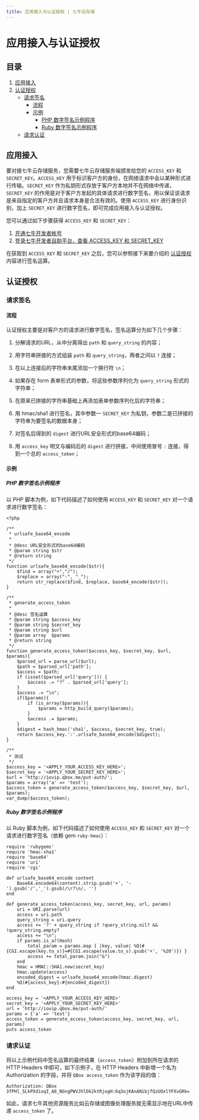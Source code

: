 ```yaml
---
title: 应用接入与认证授权 | 七牛云存储
---
```


# 应用接入与认证授权

## 目录

1. [应用接入](#app-access)
2. [认证授权](#app-auth)
    - [请求签名](#req-signature)
        - [流程](#workflow)
        - [示例](#examples)
            - [PHP 数字签名示例程序](#php-example)
            - [Ruby 数字签名示例程序](#ruby-example)
    - [请求认证](#req-auth)

<a name="app-access"></a>

## 应用接入

要对接七牛云存储服务，您需要七牛云存储服务端颁发给您的 `ACCESS_KEY` 和 `SECRET_KEY`。`ACCESS_KEY` 用于标识客户方的身份，在网络请求中会以某种形式进行传输。`SECRET_KEY` 作为私钥形式存放于客户方本地并不在网络中传递，`SECRET_KEY` 的作用是对于客户方发起的具体请求进行数字签名，用以保证该请求是来自指定的客户方并且请求本身是合法有效的。使用 `ACCESS_KEY` 进行身份识别，加上 `SECRET_KEY` 进行数字签名，即可完成应用接入与认证授权。

您可以通过如下步骤获得 `ACCESS_KEY` 和 `SECRET_KEY`：

1. [开通七牛开发者帐号](https://dev.qiniutek.com/signup)
2. [登录七牛开发者自助平台，查看 ACCESS_KEY 和 SECRET_KEY](https://dev.qiniutek.com/account/keys)

在获取到 `ACCESS_KEY` 和 `SECRET_KEY` 之后，您可以参照接下来要介绍的 [认证授权](#auth) 内容进行签名运算。

<a name="app-auth"></a>

## 认证授权

<a name="req-signature"></a>

### 请求签名

<a name="workflow"></a>

#### 流程

认证授权主要是对客户方的请求进行数字签名，签名运算分为如下几个步骤：

1. 分解请求的URL，从中分离得出 `path` 和 `query_string` 的内容；

2. 用字符串拼接的方式组装 `path` 和 `query_string`，两者之间以 `?` 连接；

3. 在以上连接后的字符串末尾添加一个换行符 `\n`；

4. 如果存在 form 表单形式的参数，将这些参数序列化为 `query_string` 形式的字符串；

5. 在原来已拼接的字符串基础上再添加表单参数序列化后的字符串；

6. 用 hmac/sha1 进行签名，其中参数一 `SECRET_KEY` 为私钥，参数二是已拼接的字符串为要签名的数据本身；

7. 对签名后得到的 `digest` 进行URL安全形式的base64编码；

8. 用 `access_key` 明文与编码后的 `digest` 进行拼接，中间使用冒号 `:` 连接，得到一个总的 `access_token`；

<a name="examples"></a>

#### 示例

<a name="php-example"></a>

##### PHP 数字签名示例程序

以 PHP 脚本为例，如下代码描述了如何使用 `ACCESS_KEY` 和 `SECRET_KEY` 对一个请求进行数字签名：

    <?php

    /**
     * urlsafe_base64_encode
     *
     * @desc URL安全形式的base64编码
     * @param string $str
     * @return string
     */
    function urlsafe_base64_encode($str){
        $find = array("+","/");
        $replace = array("-", "_");
        return str_replace($find, $replace, base64_encode($str));
    }

    /**
     * generate_access_token
     *
     * @desc 签名运算
     * @param string $access_key
     * @param string $secret_key
     * @param string $url
     * @param array  $params
     * @return string
     */
    function generate_access_token($access_key, $secret_key, $url, $params){
        $parsed_url = parse_url($url);
        $path = $parsed_url['path'];
        $access = $path;
        if (isset($parsed_url['query'])) {
            $access .= "?" . $parsed_url['query'];
        }
        $access .= "\n";
        if($params){
            if (is_array($params)){
                $params = http_build_query($params);
            }
            $access .= $params;
        }
        $digest = hash_hmac('sha1', $access, $secret_key, true);
        return $access_key.':'.urlsafe_base64_encode($digest);
    }

    /**
     * 测试
     */
    $access_key = '<APPLY_YOUR_ACCESS_KEY_HERE>';
    $secret_key = '<APPLY_YOUR_SECRET_KEY_HERE>';
    $url = 'http://iovip.qbox.me/put-auth/';
    $params = array('a' => 'test');
    $access_token = generate_access_token($access_key, $secret_key, $url, $params);
    var_dump($access_token);


<a name="ruby-example"></a>

##### Ruby 数字签名示例程序

以 Ruby 脚本为例，如下代码描述了如何使用 `ACCESS_KEY` 和 `SECRET_KEY` 对一个请求进行数字签名（依赖 gem `ruby-hmac`）：

    require 'rubygems'
    require 'hmac-sha1'
    require 'base64'
    require 'uri'
    require 'cgi'

    def urlsafe_base64_encode content
        Base64.encode64(content).strip.gsub('+', '-').gsub('/','_').gsub(/\r?\n/, '')
    end

    def generate_access_token(access_key, secret_key, url, params)
        uri = URI.parse(url)
        access = uri.path
        query_string = uri.query
        access += '?' + query_string if !query_string.nil? && !query_string.empty?
        access += "\n";
        if params.is_a?(Hash)
            total_param = params.map { |key, value| %Q(#{CGI.escape(key.to_s)}=#{CGI.escape(value.to_s).gsub('+', '%20')}) }
            access += total_param.join("&")
        end
        hmac = HMAC::SHA1.new(secret_key)
        hmac.update(access)
        encoded_digest = urlsafe_base64_encode(hmac.digest)
        %Q(#{access_key}:#{encoded_digest})
    end

    access_key = '<APPLY_YOUR_ACCESS_KEY_HERE>'
    secret_key = '<APPLY_YOUR_SECRET_KEY_HERE>'
    url = 'http://iovip.qbox.me/put-auth/'
    params = {'a' => 'test'}
    access_token = generate_access_token(access_key, secret_key, url, params)
    puts access_token


<a name="req-auth"></a>

### 请求认证

将以上示例代码中签名运算的最终结果（`access_token`）附加到所在请求的 HTTP Headers 中即可，如下示例子，在 HTTP Headers 中新增一个名为 Authorization 的字段，并将 `QBox access_token` 作为该字段的值：

    Authorization: QBox 3fPHl_SLkPXdioqI_A8_NGngPWVJhlDk2ktRjogH:6q3ojKAnANibjfQzUOxlYFXvGRk=

如此，请求七牛其他资源服务比如云存储或图像处理服务就无需显示地在URL中传递 `access_token` 了。
